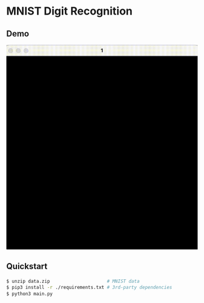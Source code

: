 # MNIST Digit Recognition

## Demo

![demo](./demo.gif)

## Quickstart

```sh
$ unzip data.zip                     # MNIST data
$ pip3 install -r ./requirements.txt # 3rd-party dependencies
$ python3 main.py
```
